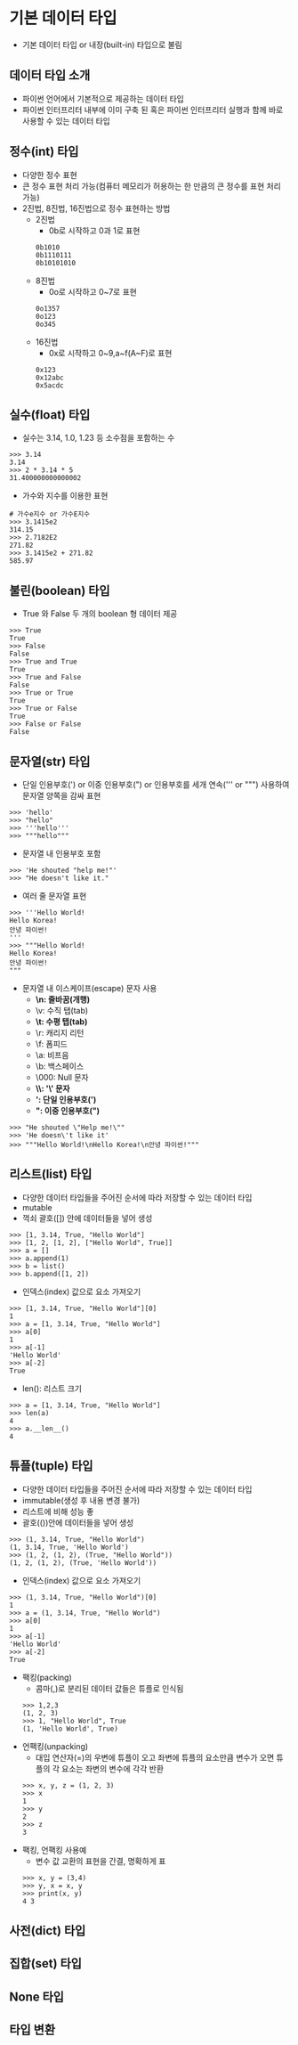 # 기본 데이터 타입
* 기본 데이터 타입 or 내장(built-in) 타입으로 불림
## 데이터 타입 소개
* 파이썬 언어에서 기본적으로 제공하는 데이터 타입
* 파이썬 인터프리터 내부에 이미 구축 된 혹은 파이썬 인터프리터 실행과 함께 바로 사용할 수 있는 데이터 타입
## 정수(int) 타입
* 다양한 정수 표현
* 큰 정수 표현 처리 가능(컴퓨터 메모리가 허용하는 한 만큼의 큰 정수를 표현 처리 가능)
* 2진법, 8진법, 16진법으로 정수 표현하는 방법
    * 2진법
        * 0b로 시작하고 0과 1로 표현
        ```
        0b1010
        0b1110111
        0b10101010
        ```
    * 8진법
        * 0o로 시작하고 0~7로 표현
        ```
        0o1357
        0o123
        0o345
        ```
    * 16진법
        * 0x로 시작하고 0~9,a~f(A~F)로 표현
        ```
        0x123
        0x12abc
        0x5acdc
        ```
## 실수(float) 타입
* 실수는 3.14, 1.0, 1.23 등 소수점을 포함하는 수
```
>>> 3.14
3.14
>>> 2 * 3.14 * 5
31.400000000000002
```
* 가수와 지수를 이용한 표현
```
# 가수e지수 or 가수E지수
>>> 3.1415e2
314.15
>>> 2.7182E2
271.82
>>> 3.1415e2 + 271.82
585.97
```
## 불린(boolean) 타입
* True 와 False 두 개의 boolean 형 데이터 제공
```
>>> True
True
>>> False
False
>>> True and True
True
>>> True and False
False
>>> True or True
True
>>> True or False
True
>>> False or False
False
```
## 문자열(str) 타입
* 단일 인용부호(') or 이중 인용부호(") or 인용부호를 세개 연속(''' or """) 사용하여 문자열 양쪽을 감싸 표현
```
>>> 'hello'
>>> "hello"
>>> '''hello'''
>>> """hello"""
```
* 문자열 내 인용부호 포함
```
>>> 'He shouted "help me!"'
>>> "He doesn't like it."
```
* 여러 줄 문자열 표현
```
>>> '''Hello World!
Hello Korea!
안녕 파이썬!
'''
>>> """Hello World!
Hello Korea!
안녕 파이썬!
"""
```
* 문자열 내 이스케이프(escape) 문자 사용
    * **\n: 줄바꿈(개행)**
    * \v: 수직 탭(tab)
    * **\t: 수평 탭(tab)**
    * \r: 캐리지 리턴
    * \f: 폼피드
    * \a: 비프음
    * \b: 백스페이스
    * \000: Null 문자
    * **\\\\: '\\' 문자**
    * **\': 단일 인용부호(')**
    * **\": 이중 인용부호(")**
```
>>> "He shouted \"Help me!\""
>>> 'He doesn\'t like it'
>>> """Hello World!\nHello Korea!\n안녕 파이썬!"""
```
## 리스트(list) 타입
* 다양한 데이터 타입들을 주어진 순서에 따라 저장할 수 있는 데이터 타입
* mutable
* 꺽쇠 괄호([]) 안에 데이터들을 넣어 생성
```
>>> [1, 3.14, True, "Hello World"]
>>> [1, 2, [1, 2], ["Hello World", True]]
>>> a = []
>>> a.append(1)
>>> b = list()
>>> b.append([1, 2])
```
* 인덱스(index) 값으로 요소 가져오기
```
>>> [1, 3.14, True, "Hello World"][0]
1
>>> a = [1, 3.14, True, "Hello World"]
>>> a[0]
1
>>> a[-1]
'Hello World'
>>> a[-2]
True
```
* len(): 리스트 크기
```
>>> a = [1, 3.14, True, "Hello World"]
>>> len(a)
4
>>> a.__len__()
4
```
## 튜플(tuple) 타입
* 다양한 데이터 타입들을 주어진 순서에 따라 저장할 수 있는 데이터 타입
* immutable(생성 후 내용 변경 불가)
* 리스트에 비해 성능 좋
* 괄호(())안에 데이터들을 넣어 생성
```
>>> (1, 3.14, True, "Hello World")
(1, 3.14, True, 'Hello World')
>>> (1, 2, (1, 2), (True, "Hello World"))
(1, 2, (1, 2), (True, 'Hello World'))
```
* 인덱스(index) 값으로 요소 가져오기
```
>>> (1, 3.14, True, "Hello World")[0]
1
>>> a = (1, 3.14, True, "Hello World")
>>> a[0]
1
>>> a[-1]
'Hello World'
>>> a[-2]
True
```
* 팩킹(packing)
    * 콤마(,)로 분리된 데이터 값들은 튜플로 인식됨
    ```
    >>> 1,2,3
    (1, 2, 3)
    >>> 1, "Hello World", True
    (1, 'Hello World', True)
    ```
* 언팩킹(unpacking)
    * 대입 연산자(=)의 우변에 튜플이 오고 좌변에 튜플의 요소만큼 변수가 오면 튜플의 각 요소는 좌변의 변수에 각각 반환
    ```
    >>> x, y, z = (1, 2, 3)
    >>> x
    1
    >>> y
    2
    >>> z
    3
    ```
* 팩킹, 언팩킹 사용예
    * 변수 값 교환의 표현을 간결, 명확하게 표
    ```
    >>> x, y = (3,4)
    >>> y, x = x, y
    >>> print(x, y)
    4 3
    ```
## 사전(dict) 타입
## 집합(set) 타입
## None 타입
## 타입 변환
